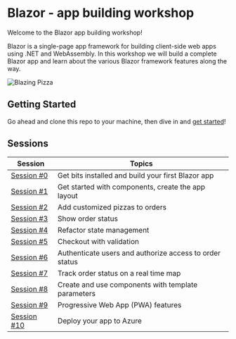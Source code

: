 # Blazor - app building workshop

Welcome to the Blazor app building workshop! 

Blazor is a single-page app framework for building client-side web apps using .NET and WebAssembly. In this workshop we will build a complete Blazor app and learn about the various Blazor framework features along the way.

![Blazing Pizza](https://user-images.githubusercontent.com/1874516/77244515-c889ce00-6bd2-11ea-9a45-47452c084464.png)


## Getting Started

Go ahead and clone this repo to your machine, then dive in and [get started](/docs/00-get-started.md)!

## Sessions

| Session | Topics |
| ----- | ---- |
| [Session #0](./docs/00-get-started.md) | Get bits installed and build your first Blazor app |
| [Session #1](./docs/01-components-and-layout.md) | Get started with components, create the app layout |
| [Session #2](./docs/02-customize-a-pizza.md) | Add customized pizzas to orders  |
| [Session #3](./docs/03-show-order-status.md) | Show order status |
| [Session #4](./docs/04-refactor-state-management.md) | Refactor state management |
| [Session #5](./docs/05-checkout-with-validation.md) | Checkout with validation |
| [Session #6](./docs/06-authentication-and-authorization.md) | Authenticate users and authorize access to order status |
| [Session #7](./docs/07-javascript-interop.md) | Track order status on a real time map |
| [Session #8](./docs/08-templated-components.md) | Create and use components with template parameters |
| [Session #9](./docs/09-progressive-web-app.md) | Progressive Web App (PWA) features |
| [Session #10](./docs/10-publish-and-deploy.md) | Deploy your app to Azure |
